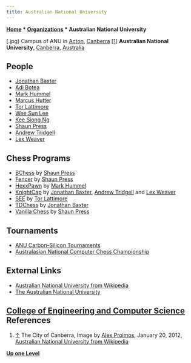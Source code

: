 ```yaml
---
title: Australian National University
---
```

**[Home](Home "Home") * [Organizations](Organizations "Organizations") * Australian National University**

\[.jpg) Campus of ANU in [Acton](https://en.wikipedia.org/wiki/Acton,_Australian_Capital_Territory), [Canberra](https://en.wikipedia.org/wiki/Canberra) <a id="cite-note-1" href="#cite-ref-1">[1]</a>
**Australian National University**, [Canberra](https://en.wikipedia.org/wiki/Canberra), [Australia](https://en.wikipedia.org/wiki/Australia)

## People

- [Jonathan Baxter](Jonathan_Baxter "Jonathan Baxter")
- [Adi Botea](Adi_Botea "Adi Botea")
- [Mark Hummel](Mark_Hummel "Mark Hummel")
- [Marcus Hutter](Marcus_Hutter "Marcus Hutter")
- [Tor Lattimore](Tor_Lattimore "Tor Lattimore")
- [Wee Sun Lee](Wee_Sun_Lee "Wee Sun Lee")
- [Kee Siong Ng](index.php?title=Kee_Siong_Ng&action=edit&redlink=1 "Kee Siong Ng (page does not exist)")
- [Shaun Press](Shaun_Press "Shaun Press")
- [Andrew Tridgell](Andrew_Tridgell "Andrew Tridgell")
- [Lex Weaver](Lex_Weaver "Lex Weaver")

## Chess Programs

- [BChess](index.php?title=BChess&action=edit&redlink=1 "BChess (page does not exist)") by [Shaun Press](Shaun_Press "Shaun Press")
- [Fencer](Fencer "Fencer") by [Shaun Press](Shaun_Press "Shaun Press")
- [HexxPawn](HexxPawn "HexxPawn") by [Mark Hummel](Mark_Hummel "Mark Hummel")
- [KnightCap](KnightCap "KnightCap") by [Jonathan Baxter](Jonathan_Baxter "Jonathan Baxter"), [Andrew Tridgell](Andrew_Tridgell "Andrew Tridgell") and [Lex Weaver](Lex_Weaver "Lex Weaver")
- [SEE](SEE "SEE") by [Tor Lattimore](Tor_Lattimore "Tor Lattimore")
- [TDChess](TDChess "TDChess") by [Jonathan Baxter](Jonathan_Baxter "Jonathan Baxter")
- [Vanilla Chess](Vanilla_Chess "Vanilla Chess") by [Shaun Press](Shaun_Press "Shaun Press")

## Tournaments

- [ANU Carbon-Silicon Tournaments](ANU_Carbon-Silicon_Tournaments "ANU Carbon-Silicon Tournaments")
- [Australasian National Computer Chess Championship](Australasian_National_Computer_Chess_Championship "Australasian National Computer Chess Championship")

## External Links

- [Australian National University from Wikipedia](https://en.wikipedia.org/wiki/Australian_National_University)
- [The Australian National University](http://www.anu.edu.au/)

## [College of Engineering and Computer Science](http://cecs.anu.edu.au/) References

1. <a id="cite-ref-1" href="#cite-note-1">↑</a> The City of Canberra, Image by [Alex Proimos](https://www.flickr.com/people/34120957@N04), January 20, 2012, [Australian National University from Wikipedia](https://en.wikipedia.org/wiki/Australian_National_University)

**[Up one Level](Organizations "Organizations")**


